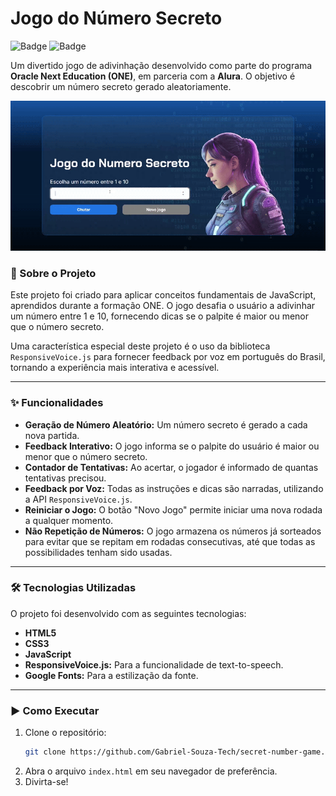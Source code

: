 # Jogo do Número Secreto

![Badge](https://img.shields.io/badge/Oracle_ONE-Alura-blue)
![Badge](https://img.shields.io/badge/Status-Conclu%C3%ADdo-green)

Um divertido jogo de adivinhação desenvolvido como parte do programa **Oracle Next Education (ONE)**, em parceria com a **Alura**. O objetivo é descobrir um número secreto gerado aleatoriamente.

![gif do jogo em funcionamento](img/funcionamento-game.gif)

### 🚀 Sobre o Projeto

Este projeto foi criado para aplicar conceitos fundamentais de JavaScript, aprendidos durante a formação ONE. O jogo desafia o usuário a adivinhar um número entre 1 e 10, fornecendo dicas se o palpite é maior ou menor que o número secreto.

Uma característica especial deste projeto é o uso da biblioteca `ResponsiveVoice.js` para fornecer feedback por voz em português do Brasil, tornando a experiência mais interativa e acessível.

---

### ✨ Funcionalidades

- **Geração de Número Aleatório:** Um número secreto é gerado a cada nova partida.
- **Feedback Interativo:** O jogo informa se o palpite do usuário é maior ou menor que o número secreto.
- **Contador de Tentativas:** Ao acertar, o jogador é informado de quantas tentativas precisou.
- **Feedback por Voz:** Todas as instruções e dicas são narradas, utilizando a API `ResponsiveVoice.js`.
- **Reiniciar o Jogo:** O botão "Novo Jogo" permite iniciar uma nova rodada a qualquer momento.
- **Não Repetição de Números:** O jogo armazena os números já sorteados para evitar que se repitam em rodadas consecutivas, até que todas as possibilidades tenham sido usadas.

---

### 🛠️ Tecnologias Utilizadas

O projeto foi desenvolvido com as seguintes tecnologias:

- **HTML5**
- **CSS3**
- **JavaScript**
- **ResponsiveVoice.js:** Para a funcionalidade de text-to-speech.
- **Google Fonts:** Para a estilização da fonte.

---

### ▶️ Como Executar

1. Clone o repositório:
   ```sh
   git clone https://github.com/Gabriel-Souza-Tech/secret-number-game.git
   ```
2. Abra o arquivo `index.html` em seu navegador de preferência.
3. Divirta-se!
